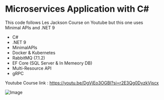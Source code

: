 # Microservices Application with C#
This code follows Les Jackson Course on Youtube but this one uses Minimal APIs and .NET 9

- C#
- .NET 9
- MinimalAPIs
- Docker & Kubernetes
- RabbitMQ (7.1.2)
- EF Core (SQL Server & In Memeory DB)
- Multi-Resource API
- gRPC



Youtube Course link : https://youtu.be/DgVjEo3OGBI?si=r2E3Qg0DyzkVjscx


![Image](https://github.com/user-attachments/assets/5847c661-6ac4-41da-9743-ee3754ccfce2)
